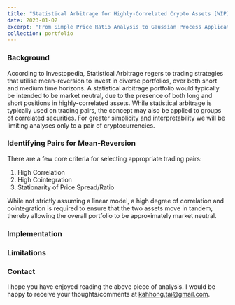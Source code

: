 ```yaml
---
title: "Statistical Arbitrage for Highly-Correlated Crypto Assets [WIP]"
date: 2023-01-02
excerpt: "From Simple Price Ratio Analysis to Gaussian Process Application"
collection: portfolio
---
```


### Background
According to Investopedia, Statistical Arbitrage regers to trading strategies that utilise mean-reversion to invest in diverse portfolios, over both short and medium time horizons. A statistical arbitrage portfolio would typically be intended to be market neutral, due to the presence of both long and short positions in highly-correlated assets. While statistical arbitrage is typically used on trading pairs, the concept may also be applied to groups of correlated securities. For greater simplicity and interpretability we will be limiting analyses only to a pair of cryptocurrencies.

### Identifying Pairs for Mean-Reversion
There are a few core criteria for selecting appropriate trading pairs:
1. High Correlation
2. High Cointegration
3. Stationarity of Price Spread/Ratio

While not strictly assuming a linear model, a high degree of correlation and cointegration is required to ensure that the two assets move in tandem, thereby allowing the overall portfolio to be approximately market neutral.



### Implementation



### Limitations


### Contact
I hope you have enjoyed reading the above piece of analysis. I would be happy to receive your thoughts/comments at [kahhong.tai@gmail.com](kahhong.tai@gmail.com).
